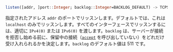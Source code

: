 ```julia
listen([addr, ]port::Integer; backlog::Integer=BACKLOG_DEFAULT) -> TCPServer
```

指定されたアドレス `addr` のポートでリッスンします。デフォルトでは、これは `localhost` のみでリッスンします。すべてのインターフェースでリッスンするには、適切に `IPv4(0)` または `IPv6(0)` を渡します。`backlog` は、サーバーが接続を拒否し始める前に、保留中の接続（[`accept`](@ref) を呼び出していない）をどれだけ受け入れられるかを決定します。`backlog` のデフォルト値は 511 です。
